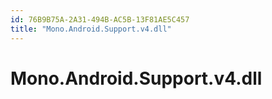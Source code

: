 ```yaml
---
id: 76B9B75A-2A31-494B-AC5B-13F81AE5C457
title: "Mono.Android.Support.v4.dll"
---
```


# Mono.Android.Support.v4.dll
